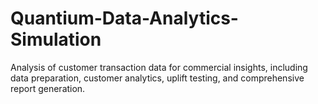 # Quantium-Data-Analytics-Simulation
Analysis of customer transaction data for commercial insights, including data preparation, customer analytics, uplift testing, and comprehensive report generation.
